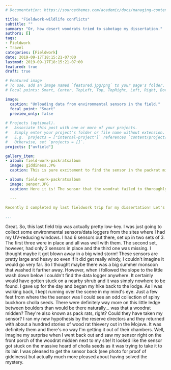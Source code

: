 ```yaml
---
# Documentation: https://sourcethemes.com/academic/docs/managing-content/

title: "Fieldwork-wildlife conflicts"
subtitle: ""
summary: "Or, how desert woodrats tried to sabotage my dissertation."
authors: []
tags: 
- Fieldwork
- Travel
categories: [Fieldwork]
date: 2019-09-17T18:15:21-07:00
lastmod: 2019-09-17T18:15:21-07:00
featured: true
draft: true

# Featured image
# To use, add an image named `featured.jpg/png` to your page's folder.
# Focal points: Smart, Center, TopLeft, Top, TopRight, Left, Right, BottomLeft, Bottom, BottomRight.

image: 
  caption: "Unloading data from environmental sensors in the field."
  focal_point: "Smart"
  preview_only: false
  
# Projects (optional).
#   Associate this post with one or more of your projects.
#   Simply enter your project's folder or file name without extension.
#   E.g. `projects = ["internal-project"]` references `content/project/deep-learning/index.md`.
#   Otherwise, set `projects = []`.
projects: ["uvfield"]

gallery_item:
- album: field-work-packratsalbum
  image: giddiness.JPG
  caption: This is pure excitement to find the sensor in the packrat midden. 

- album: field-work-packratsalbum
  image: sensor.JPG
  caption: Here it is! The sensor that the woodrat failed to thoroughly steal. 
  
  ---

Recently I completed my last fieldwork trip for my dissertation! Let's take a moment to celebrate that fact before moving on to the topic of this post. 

...
```


Great. So, this last field trip was actually pretty low-key. I was just going to collect some environmental sensors/data loggers from the sites where I had my UV-reducing windows. I had 6 sensors out there, set up in two sets of 3. The first three were in place and all was well with them. The second set, however, had only 2 sensors in place and the third one was missing. I thought maybe it got blown away in a big wind storm! These sensors are pretty large and heavy so even if it did get really windy, I couldn't imagine it would go very far. So I thought maybe there was a big summer monsoon that washed it farther away. However, when i followed the slope to the little wash down below I couldn't find the data logger anywhere. It certainly would have gotten stuck on a nearby shrub and it was simply nowhere to be found. I gave up for the day and began my hike back to the lodge. As I was walking back, I kept running over the scene in my mind's eye. Just a few feet from where the the sensor was I could see an odd collection of spiny buckhorn cholla seeds. There were definitely way more on this little ledge between boulders than would be there naturally... was that a woodrat midden? They're also known as pack rats, right? Could they have taken my sensor? I ran my new hypothesis by the reserve directors and they returned with about a hundred stories of wood rat thievery out in the Mojave. It was definitely them and there's no way I'm getting it out of their chambers. Well, imagine my surprise when I went back out and saw my sensor right on the front porch of the woodrat midden next to my site! It looked like the sensor got stuck on the massive hoard of cholla seeds as it was trying to take it to its lair. I was pleased to get the sensor back (see photo for proof of giddiness) but actually much more pleased about having solved the mystery. 
